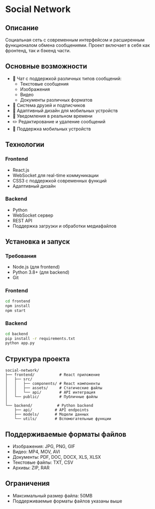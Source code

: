 # Social Network

## Описание
Социальная сеть с современным интерфейсом и расширенным функционалом обмена сообщениями. Проект включает в себя как фронтенд, так и бэкенд части.

## Основные возможности
- 💬 Чат с поддержкой различных типов сообщений:
  - Текстовые сообщения
  - Изображения
  - Видео
  - Документы различных форматов
- 👥 Система друзей и подписчиков
- 📱 Адаптивный дизайн для мобильных устройств
- 🔔 Уведомления в реальном времени
- ✏️ Редактирование и удаление сообщений
- 📱 Поддержка мобильных устройств

## Технологии
### Frontend
- React.js
- WebSocket для real-time коммуникации
- CSS3 с поддержкой современных функций
- Адаптивный дизайн

### Backend
- Python
- WebSocket сервер
- REST API
- Поддержка загрузки и обработки медиафайлов

## Установка и запуск

### Требования
- Node.js (для frontend)
- Python 3.8+ (для backend)
- Git

### Frontend
```bash
cd frontend
npm install
npm start
```

### Backend
```bash
cd backend
pip install -r requirements.txt
python app.py
```

## Структура проекта
```
social-network/
├── frontend/           # React приложение
│   ├── src/
│   │   ├── components/ # React компоненты
│   │   ├── assets/     # Статические файлы
│   │   └── api/        # API интеграция
│   └── public/         # Публичные файлы
│
└── backend/           # Python backend
    ├── api/          # API endpoints
    ├── models/       # Модели данных
    └── utils/        # Вспомогательные функции
```

## Поддерживаемые форматы файлов
- Изображения: JPG, PNG, GIF
- Видео: MP4, MOV, AVI
- Документы: PDF, DOC, DOCX, XLS, XLSX
- Текстовые файлы: TXT, CSV
- Архивы: ZIP, RAR

## Ограничения
- Максимальный размер файла: 50MB
- Поддерживаемые форматы файлов указаны выше
